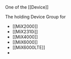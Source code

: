 One of the [[Device]]

The holding Device Group for

- [[MiX2000]]
- [[MiX2310i]]
- [[MiX4000]]
- [[MiX6000]]
- [[MiX6000LTE]]
- 
